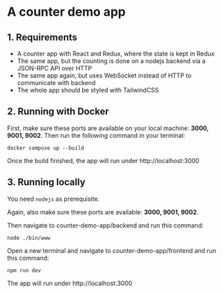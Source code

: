 # A counter demo app

## 1. Requirements

- A counter app with React and Redux, where the state is kept in Redux
- The same app, but the counting is done on a nodejs backend via a JSON-RPC API over HTTP
- The same app again, but uses WebSocket instead of HTTP to communicate with backend
- The whole app should be styled with TailwindCSS

## 2. Running with Docker
First, make sure these ports are available on your local machine: **3000, 9001, 9002**. Then run the following command in your terminal:
```
docker compose up --build
```
Once the build finished, the app will run under http://localhost:3000

## 3. Running locally
You need `nodejs` as prerequisite.

Again, also make sure these ports are available: **3000, 9001, 9002**.

Then navigate to counter-demo-app/backend and run this command:
```
node ./bin/www
```
Open a new terminal and navigate to counter-demo-app/frontend and run this command:
```
npm run dev
```
The app will run under http://localhost:3000
